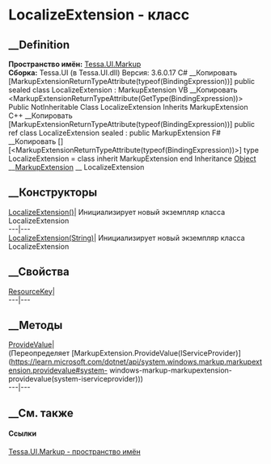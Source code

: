 # LocalizeExtension - класс
##  __Definition
 **Пространство имён:** [Tessa.UI.Markup](N_Tessa_UI_Markup.htm)  
 **Сборка:** Tessa.UI (в Tessa.UI.dll) Версия: 3.6.0.17
C# __Копировать
    [MarkupExtensionReturnTypeAttribute(typeof(BindingExpression))]
    public sealed class LocalizeExtension : MarkupExtension
VB __Копировать
    <MarkupExtensionReturnTypeAttribute(GetType(BindingExpression))>
    Public NotInheritable Class LocalizeExtension
    	Inherits MarkupExtension
C++ __Копировать
    [MarkupExtensionReturnTypeAttribute(typeof(BindingExpression))]
    public ref class LocalizeExtension sealed : public MarkupExtension
F# __Копировать
     [<SealedAttribute>]
    [<MarkupExtensionReturnTypeAttribute(typeof(BindingExpression))>]
    type LocalizeExtension = 
        class
            inherit MarkupExtension
        end
Inheritance
    [Object](https://learn.microsoft.com/dotnet/api/system.object) __[MarkupExtension](https://learn.microsoft.com/dotnet/api/system.windows.markup.markupextension) __ LocalizeExtension
##  __Конструкторы
[LocalizeExtension()](M_Tessa_UI_Markup_LocalizeExtension__ctor.htm)|
Инициализирует новый экземпляр класса LocalizeExtension  
---|---  
[LocalizeExtension(String)](M_Tessa_UI_Markup_LocalizeExtension__ctor_1.htm)|
Инициализирует новый экземпляр класса LocalizeExtension  
##  __Свойства
[ResourceKey](P_Tessa_UI_Markup_LocalizeExtension_ResourceKey.htm)|  
---|---  
## __Методы
[ProvideValue](M_Tessa_UI_Markup_LocalizeExtension_ProvideValue.htm)|  
(Переопределяет
[MarkupExtension.ProvideValue(IServiceProvider)](https://learn.microsoft.com/dotnet/api/system.windows.markup.markupextension.providevalue#system-
windows-markup-markupextension-providevalue\(system-iserviceprovider\)))  
---|---  
##  __См. также
#### Ссылки
[Tessa.UI.Markup - пространство имён](N_Tessa_UI_Markup.htm)
